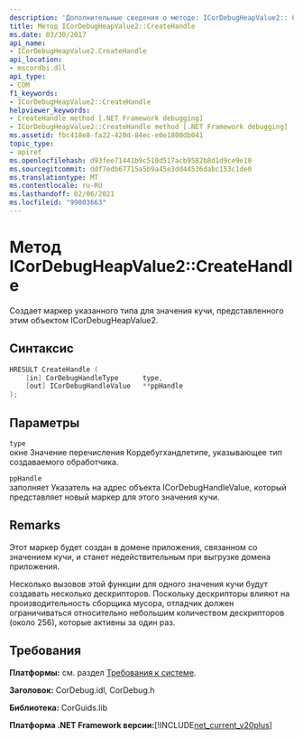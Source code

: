 ```yaml
---
description: 'Дополнительные сведения о методе: ICorDebugHeapValue2:: CreateHandle'
title: Метод ICorDebugHeapValue2::CreateHandle
ms.date: 03/30/2017
api_name:
- ICorDebugHeapValue2.CreateHandle
api_location:
- mscordbi.dll
api_type:
- COM
f1_keywords:
- ICorDebugHeapValue2::CreateHandle
helpviewer_keywords:
- CreateHandle method [.NET Framework debugging]
- ICorDebugHeapValue2::CreateHandle method [.NET Framework debugging]
ms.assetid: fbc418e8-fa22-420d-84ec-e0e1800db041
topic_type:
- apiref
ms.openlocfilehash: d93fee71441b9c510d517acb9582b8d1d9ce9e10
ms.sourcegitcommit: ddf7edb67715a5b9a45e3dd44536dabc153c1de0
ms.translationtype: MT
ms.contentlocale: ru-RU
ms.lasthandoff: 02/06/2021
ms.locfileid: "99803663"
---
```

# <a name="icordebugheapvalue2createhandle-method"></a>Метод ICorDebugHeapValue2::CreateHandle

Создает маркер указанного типа для значения кучи, представленного этим объектом ICorDebugHeapValue2.  
  
## <a name="syntax"></a>Синтаксис  
  
```cpp  
HRESULT CreateHandle (  
    [in] CorDebugHandleType      type,
    [out] ICorDebugHandleValue   **ppHandle  
);  
```  
  
## <a name="parameters"></a>Параметры  

 `type`  
 окне Значение перечисления Кордебугхандлетипе, указывающее тип создаваемого обработчика.  
  
 `ppHandle`  
 заполняет Указатель на адрес объекта ICorDebugHandleValue, который представляет новый маркер для этого значения кучи.  
  
## <a name="remarks"></a>Remarks  

 Этот маркер будет создан в домене приложения, связанном со значением кучи, и станет недействительным при выгрузке домена приложения.  
  
 Несколько вызовов этой функции для одного значения кучи будут создавать несколько дескрипторов. Поскольку дескрипторы влияют на производительность сборщика мусора, отладчик должен ограничиваться относительно небольшим количеством дескрипторов (около 256), которые активны за один раз.  
  
## <a name="requirements"></a>Требования  

 **Платформы:** см. раздел [Требования к системе](../../get-started/system-requirements.md).  
  
 **Заголовок:** CorDebug.idl, CorDebug.h  
  
 **Библиотека:** CorGuids.lib  
  
 **Платформа .NET Framework версии:**[!INCLUDE[net_current_v20plus](../../../../includes/net-current-v20plus-md.md)]
